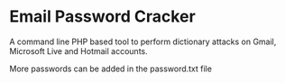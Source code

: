 Email Password Cracker
======================

A command line PHP based tool to perform dictionary attacks on Gmail, Microsoft Live and Hotmail accounts.

More passwords can be added in the password.txt file
